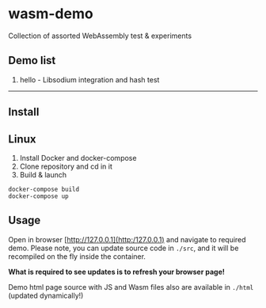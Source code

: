 # wasm-demo
Collection of assorted WebAssembly test &amp; experiments

## Demo list

1. hello - Libsodium integration and hash test

----

## Install

## Linux
 
1. Install Docker and docker-compose
2. Clone repository and cd in it
3. Build & launch 
```shell
docker-compose build
docker-compose up
```

## Usage

Open in browser [http://127.0.0.1](http:/127.0.0.1) and navigate to required demo.
Please note, you can update source code in `./src`, and it will be recompiled on the fly inside the container.

**What is required to see updates is to refresh your browser page!**

Demo html page source with JS and Wasm files also are available in `./html` (updated dynamically!)

